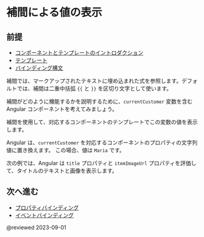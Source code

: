 # 補間による値の表示

## 前提

* [コンポーネントとテンプレートのイントロダクション](guide/architecture-components)
* [テンプレート](guide/glossary#template)
* [バインディング構文](guide/binding-syntax)

<!--todo: needs a level 2 heading for info below -->

補間では、マークアップされたテキストに埋め込まれた式を参照します。デフォルトでは、補間は二重中括弧 `{{` と `}}` を区切り文字として使います。

補間がどのように機能するかを説明するために、`currentCustomer` 変数を含む Angular コンポーネントを考えてみましょう。

<code-example path="interpolation/src/app/app.component.ts" region="customer"></code-example>

補間を使用して、対応するコンポーネントのテンプレートでこの変数の値を表示します。

<code-example path="interpolation/src/app/app.component.html" region="interpolation-example1"></code-example>

Angular は、`currentCustomer` を対応するコンポーネントのプロパティの文字列値に置き換えます。 この場合、値は `Maria` です。

次の例では、Angular は `title` プロパティと `itemImageUrl` プロパティを評価して、タイトルのテキストと画像を表示します。

<code-example path="interpolation/src/app/app.component.html" region="component-property"></code-example>

## 次へ進む

* [プロパティバインディング](guide/property-binding)
* [イベントバインディング](guide/event-binding)

@reviewed 2023-09-01
